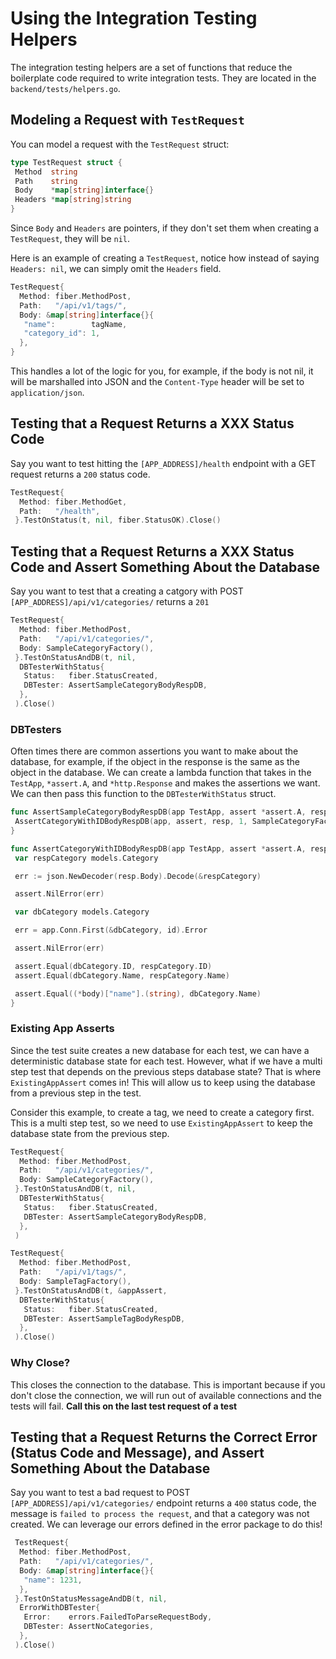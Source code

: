 # Using the Integration Testing Helpers

The integration testing helpers are a set of functions that reduce the boilerplate code required to write integration tests. They are located in the `backend/tests/helpers.go`.

## Modeling a Request with `TestRequest`

You can model a request with the `TestRequest` struct:

```go
type TestRequest struct {
 Method  string
 Path    string
 Body    *map[string]interface{}
 Headers *map[string]string
}
```

Since `Body` and `Headers` are pointers, if they don't set them when creating a `TestRequest`, they will be `nil`.

Here is an example of creating a `TestRequest`, notice how instead of saying `Headers: nil`, we can simply omit the `Headers` field.

```go
TestRequest{
  Method: fiber.MethodPost,
  Path:   "/api/v1/tags/",
  Body: &map[string]interface{}{
   "name":        tagName,
   "category_id": 1,
  },
}
```

This handles a lot of the logic for you, for example, if the body is not nil, it will be marshalled into JSON and the `Content-Type` header will be set to `application/json`.

## Testing that a Request Returns a XXX Status Code

Say you want to test hitting the `[APP_ADDRESS]/health` endpoint with a GET request returns a `200` status code.

```go
TestRequest{
  Method: fiber.MethodGet,
  Path:   "/health",
 }.TestOnStatus(t, nil, fiber.StatusOK).Close()
```

## Testing that a Request Returns a XXX Status Code and Assert Something About the Database

Say you want to test that a creating a catgory with POST `[APP_ADDRESS]/api/v1/categories/` returns a `201`

```go
TestRequest{
  Method: fiber.MethodPost,
  Path:   "/api/v1/categories/",
  Body: SampleCategoryFactory(),
 }.TestOnStatusAndDB(t, nil,
  DBTesterWithStatus{
   Status:   fiber.StatusCreated,
   DBTester: AssertSampleCategoryBodyRespDB,
  },
 ).Close()
```

### DBTesters

Often times there are common assertions you want to make about the database, for example, if the object in the response is the same as the object in the database. We can create a lambda function that takes in the `TestApp`, `*assert.A`, and `*http.Response` and makes the assertions we want. We can then pass this function to the `DBTesterWithStatus` struct.

```go
func AssertSampleCategoryBodyRespDB(app TestApp, assert *assert.A, resp *http.Response) {
 AssertCategoryWithIDBodyRespDB(app, assert, resp, 1, SampleCategoryFactory())
}

func AssertCategoryWithIDBodyRespDB(app TestApp, assert *assert.A, resp *http.Response, id uint, body *map[string]interface{}) {
 var respCategory models.Category

 err := json.NewDecoder(resp.Body).Decode(&respCategory)

 assert.NilError(err)

 var dbCategory models.Category

 err = app.Conn.First(&dbCategory, id).Error

 assert.NilError(err)

 assert.Equal(dbCategory.ID, respCategory.ID)
 assert.Equal(dbCategory.Name, respCategory.Name)

 assert.Equal((*body)["name"].(string), dbCategory.Name)
}
```

### Existing App Asserts

Since the test suite creates a new database for each test, we can have a deterministic database state for each test. However, what if we have a multi step test that depends on the previous steps database state? That is where `ExistingAppAssert` comes in! This will allow us to keep using the database from a previous step in the test.

Consider this example, to create a tag, we need to create a category first. This is a multi step test, so we need to use `ExistingAppAssert` to keep the database state from the previous step.

```go
TestRequest{
  Method: fiber.MethodPost,
  Path:   "/api/v1/categories/",
  Body: SampleCategoryFactory(),
 }.TestOnStatusAndDB(t, nil,
  DBTesterWithStatus{
   Status:   fiber.StatusCreated,
   DBTester: AssertSampleCategoryBodyRespDB,
  },
 )

TestRequest{
  Method: fiber.MethodPost,
  Path:   "/api/v1/tags/",
  Body: SampleTagFactory(),
 }.TestOnStatusAndDB(t, &appAssert,
  DBTesterWithStatus{
   Status:   fiber.StatusCreated,
   DBTester: AssertSampleTagBodyRespDB,
  },
 ).Close()
```

### Why Close?

This closes the connection to the database. This is important because if you don't close the connection, we will run out of available connections and the tests will fail. **Call this on the last test request of a test**

## Testing that a Request Returns the Correct Error (Status Code and Message), and Assert Something About the Database

Say you want to test a bad request to POST `[APP_ADDRESS]/api/v1/categories/` endpoint returns a `400` status code, the message is `failed to process the request`, and that a category was not created. We can leverage our errors defined in the error package to do this!

```go
 TestRequest{
  Method: fiber.MethodPost,
  Path:   "/api/v1/categories/",
  Body: &map[string]interface{}{
   "name": 1231,
  },
 }.TestOnStatusMessageAndDB(t, nil,
  ErrorWithDBTester{
   Error:    errors.FailedToParseRequestBody,
   DBTester: AssertNoCategories,
  },
 ).Close()
```
